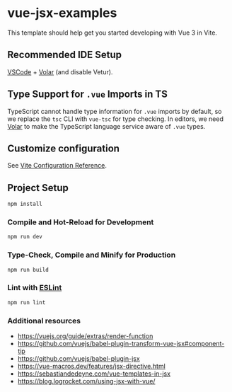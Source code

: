 # vue-jsx-examples

This template should help get you started developing with Vue 3 in Vite.

## Recommended IDE Setup

[VSCode](https://code.visualstudio.com/) + [Volar](https://marketplace.visualstudio.com/items?itemName=Vue.volar) (and disable Vetur).

## Type Support for `.vue` Imports in TS

TypeScript cannot handle type information for `.vue` imports by default, so we replace the `tsc` CLI with `vue-tsc` for type checking. In editors, we need [Volar](https://marketplace.visualstudio.com/items?itemName=Vue.volar) to make the TypeScript language service aware of `.vue` types.

## Customize configuration

See [Vite Configuration Reference](https://vite.dev/config/).

## Project Setup

```sh
npm install
```

### Compile and Hot-Reload for Development

```sh
npm run dev
```

### Type-Check, Compile and Minify for Production

```sh
npm run build
```

### Lint with [ESLint](https://eslint.org/)

```sh
npm run lint
```

### Additional resources

* https://vuejs.org/guide/extras/render-function
* https://github.com/vuejs/babel-plugin-transform-vue-jsx#component-tip
* https://github.com/vuejs/babel-plugin-jsx
* https://vue-macros.dev/features/jsx-directive.html
* https://sebastiandedeyne.com/vue-templates-in-jsx
* https://blog.logrocket.com/using-jsx-with-vue/
